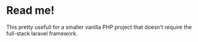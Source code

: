 # Read me!

This pretty usefull for a smaller vanilla PHP project that doesn't require the full-stack laravel framework.